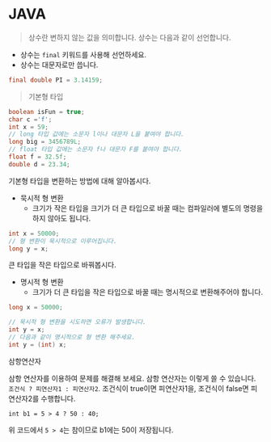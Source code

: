 # JAVA

> 상수란 변하지 않는 값을 의미합니다. 상수는 다음과 같이 선언합니다.

- 상수는 `final` 키워드를 사용해 선언하세요.
- 상수는 대문자로만 씁니다.

```java
final double PI = 3.14159;
```



> 기본형 타입

```java
boolean isFun = true;
char c ='f';
int x = 59;
// long 타입 값에는 소문자 l이나 대문자 L을 붙여야 합니다.
long big = 3456789L;  
// float 타입 값에는 소문자 f나 대문자 F를 붙여야 합니다.
float f = 32.5f;
double d = 23.34;
```

기본형 타입을 변환하는 방법에 대해 알아봅시다.

- 묵시적 형 변환
  - 크기가 작은 타입을 크기가 더 큰 타입으로 바꿀 때는 컴파일러에 별도의 명령을 하지 않아도 됩니다.

```java
int x = 50000;
// 형 변환이 묵시적으로 이루어집니다.
long y = x;
```

 큰 타입을 작은 타입으로 바꿔봅시다.

- 명시적 형 변환
  - 크기가 더 큰 타입을 작은 타입으로 바꿀 때는 명시적으로 변환해주어야 합니다.

```java
long x = 50000;

// 묵시적 형 변환을 시도하면 오류가 발생합니다.
int y = x;
// 다음과 같이 명시적으로 형 변환 해주세요.
int y = (int) x;
```



삼항연산자

삼항 연산자를 이용하여 문제를 해결해 보세요. 삼항 연산자는 이렇게 쓸 수 있습니다. `조건식 ? 피연산자1 : 피연산자2`. 조건식이 true이면 피연산자1을, 조건식이 false면 피연산자2를 수행합니다.

```
int b1 = 5 > 4 ? 50 : 40;     
```

위 코드에서 `5 > 4`는 참이므로 b1에는 50이 저장됩니다.

